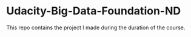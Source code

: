 # Udacity-Big-Data-Foundation-ND
This repo contains the project I made during the duration of the course.
